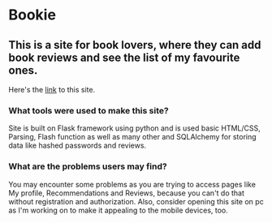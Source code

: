 # Bookie

## This is a site for book lovers, where they can add book reviews and see the list of my favourite ones.

  Here's the [link](http://brutuseti.pythonanywhere.com/) to this site.

### What tools were used to make this site?

  Site is built on Flask framework using python and is used basic HTML/CSS, Parsing, Flash function as well as many other and SQLAlchemy for storing data like hashed passwords
and reviews.

### What are the problems users may find?

  You may encounter some problems as you are trying to access pages like My profile, Recommendations and Reviews, because you can't do that without 
registration and authorization. Also, consider opening this site on pc as I'm working on to make it appealing to the mobile devices, too.




